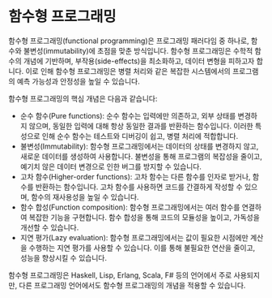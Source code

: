 <h1>함수형 프로그래밍</h1>
함수형 프로그래밍(functional programming)은 프로그래밍 패러다임 중 하나로, 함수와 불변성(immutability)에 초점을 맞춘 방식입니다. 함수형 프로그래밍은 수학적 함수의 개념에 기반하며, 부작용(side-effects)을 최소화하고, 데이터 변형을 피하고자 합니다. 이로 인해 함수형 프로그래밍은 병렬 처리와 같은 복잡한 시스템에서의 프로그램의 예측 가능성과 안정성을 높일 수 있습니다.

함수형 프로그래밍의 핵심 개념은 다음과 같습니다:
<ul>
<li>순수 함수(Pure functions): 순수 함수는 입력에만 의존하고, 외부 상태를 변경하지 않으며, 동일한 입력에 대해 항상 동일한 결과를 반환하는 함수입니다. 이러한 특성으로 인해 순수 함수는 테스트와 디버깅이 쉽고, 병렬 처리에 적합합니다.
<li>불변성(Immutability): 함수형 프로그래밍에서는 데이터의 상태를 변경하지 않고, 새로운 데이터를 생성하여 사용합니다. 불변성을 통해 프로그램의 복잡성을 줄이고, 예기치 않은 데이터 변경으로 인한 버그를 방지할 수 있습니다.
<li>고차 함수(Higher-order functions): 고차 함수는 다른 함수를 인자로 받거나, 함수를 반환하는 함수입니다. 고차 함수를 사용하면 코드를 간결하게 작성할 수 있으며, 함수의 재사용성을 높일 수 있습니다.
<li>함수 합성(Function composition): 함수형 프로그래밍에서는 여러 함수를 연결하여 복잡한 기능을 구현합니다. 함수 합성을 통해 코드의 모듈성을 높이고, 가독성을 개선할 수 있습니다.
<li>지연 평가(Lazy evaluation): 함수형 프로그래밍에서는 값이 필요한 시점에만 계산을 수행하는 지연 평가를 사용할 수 있습니다. 이를 통해 불필요한 연산을 줄이고, 성능을 향상시킬 수 있습니다.
</ul>
함수형 프로그래밍은 Haskell, Lisp, Erlang, Scala, F# 등의 언어에서 주로 사용되지만, 다른 프로그래밍 언어에서도 함수형 프로그래밍의 개념을 적용할 수 있습니다.
